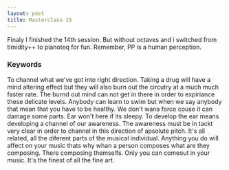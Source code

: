 ```yaml
---
layout: post
title: Masterclass 15
---
```


Finaly I finished the 14th session. But without octaves and i switched from timidity++ to pianoteq for fun.
Remember, PP is a human perception.

### Keywords

To channel what we've got into right direction.
Taking a drug will have a mind altering effect but they will also burn out the circutry at a much much faster rate.
The burnd out mind can not get in there in order to expiriance these delicate levels.
Anybody can learn to swim but when we say anybody that mean that you have to be healthy.
We don't wana force couse it can damage some parts.
Ear won't here if its sleepy.
To develop the ear means developing a channel of our awareness.
The awareness must be in tackt very clear in order to channel in this direction of apsolute pitch.
It's all related, all the diferent parts of the musical individual.
Anything you do will affect on your music thats why whan a person composes what are they composing.
There composing themselfs. Only you can comeout in your music.
It's the finest of all the fine art.
